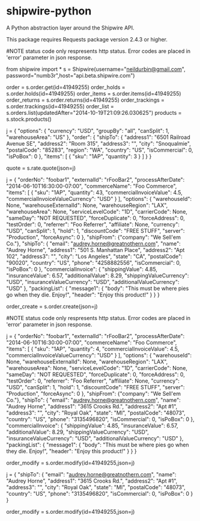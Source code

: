 shipwire-python
===============

A Python abstraction layer around the Shipwire API.


This package requires Requests package version 2.4.3 or higher.

#NOTE status code only respresents http status. Error codes are placed in 'error' parameter in json response.


from shipwire import *
s = Shipwire(username="neildurbin@gmail.com", password="numb3r",host="api.beta.shipwire.com")

order = s.order.get(id=41949255)
order_holds = s.order.holds(id=41949255)
order_items = s.order.items(id=41949255)
order_returns = s.order.returns(id=41949255)
order_trackings = s.order.trackings(id=41949255)
order_list = s.orders.list(updatedAfter="2014-10-19T21:09:26.030625")
products = s.stock.products()

j = {
    "options": {
        "currency": "USD",
        "groupBy": "all",
        "canSplit": 1,
        "warehouseArea": "US"
    },
    "order": {
        "shipTo": {
            "address1": "6501 Railroad Avenue SE",
            "address2": "Room 315",
            "address3": "",
            "city": "Snoqualmie",
            "postalCode": "85283",
            "region": "WA",
            "country": "US",
            "isCommercial": 0,
            "isPoBox": 0
        },
        "items": [
            {
                "sku": "1AP",
                "quantity": 3
            }
        ]
    }
}

quote = s.rate.quote(json=j)

j = {
    "orderNo": "foobar1",
    "externalId": "rFooBar2",
    "processAfterDate": "2014-06-10T16:30:00-07:00",
    "commerceName": "Foo Commerce",
    "items": [
        {
            "sku": "1AP",
            "quantity": 43,
            "commercialInvoiceValue": 4.5,
            "commercialInvoiceValueCurrency": "USD"
        }
    ],
    "options": {
        "warehouseId": None,
        "warehouseExternalId": None,
        "warehouseRegion": "LAX",
        "warehouseArea": None,
        "serviceLevelCode": "1D",
        "carrierCode": None,
        "sameDay": "NOT REQUESTED",
        "forceDuplicate": 0,
        "forceAddress": 0,
        "testOrder": 0,
        "referrer": "Foo Referrer",
        "affiliate": None,
        "currency": "USD",
        "canSplit": 1,
        "hold": 1,
        "discountCode": "FREE STUFF",
        "server": "Production",
        "forceAsync": 0
    },
    "shipFrom": {"company": "We Sell'em Co."},
    "shipTo": {
        "email": "audrey.horne@greatnothern.com",
        "name": "Audrey Horne",
        "address1": "501 S. Manhattan Place",
        "address2": "Apt 102",
        "address3": "",
        "city": "Los Angeles",
        "state": "CA",
        "postalCode": "90020",
        "country": "US",
        "phone": "4258882556",
        "isCommercial": 0,
        "isPoBox": 0
    },
    "commercialInvoice": {
        "shippingValue": 4.85,
        "insuranceValue": 6.57,
        "additionalValue": 8.29,
        "shippingValueCurrency": "USD",
        "insuranceValueCurrency": "USD",
        "additionalValueCurrency": "USD"
    },
    "packingList": {
        "message1": {
            "body": "This must be where pies go when they die. Enjoy!",
            "header": "Enjoy this product!"
        }
    }
}

order_create = s.order.create(json=j)

#NOTE status code only respresents http status. Error codes are placed in 'error' parameter in json response.

j = {
    "orderNo": "foobar1",
    "externalId": "rFooBar2",
    "processAfterDate": "2014-06-10T16:30:00-07:00",
    "commerceName": "Foo Commerce",
    "items": [
        {
            "sku": "1AP",
            "quantity": 4,
            "commercialInvoiceValue": 4.5,
            "commercialInvoiceValueCurrency": "USD"
        }
    ],
    "options": {
        "warehouseId": None,
        "warehouseExternalId": None,
        "warehouseRegion": "LAX",
        "warehouseArea": None,
        "serviceLevelCode": "1D",
        "carrierCode": None,
        "sameDay": "NOT REQUESTED",
        "forceDuplicate": 0,
        "forceAddress": 0,
        "testOrder": 0,
        "referrer": "Foo Referrer",
        "affiliate": None,
        "currency": "USD",
        "canSplit": 1,
        "hold": 1,
        "discountCode": "FREE STUFF",
        "server": "Production",
        "forceAsync": 0
    },
    "shipFrom": {"company": "We Sell'em Co."},
    "shipTo": {
        "email": "audrey.horne@greatnothern.com",
        "name": "Audrey Horne",
        "address1": "3615 Crooks Rd.",
        "address2": "Apt #1",
        "address3": "",
        "city": "Royal Oak",
        "state": "MI",
        "postalCode": "48073",
        "country": "US",
        "phone": "3135496820",
        "isCommercial": 0,
        "isPoBox": 0
    },
    "commercialInvoice": {
        "shippingValue": 4.85,
        "insuranceValue": 6.57,
        "additionalValue": 8.29,
        "shippingValueCurrency": "USD",
        "insuranceValueCurrency": "USD",
        "additionalValueCurrency": "USD"
    },
    "packingList": {
        "message1": {
            "body": "This must be where pies go when they die. Enjoy!",
            "header": "Enjoy this product!"
        }
    }
}

order_modify = s.order.modify(id=41949255,json=j)

j = {
    "shipTo": {
        "email": "audrey.horne@greatnothern.com",
        "name": "Audrey Horne",
        "address1": "3615 Crooks Rd.",
        "address2": "Apt #1",
        "address3": "",
        "city": "Royal Oak",
        "state": "MI",
        "postalCode": "48073",
        "country": "US",
        "phone": "3135496820",
        "isCommercial": 0,
        "isPoBox": 0
    }
}

order_modify = s.order.modify(id=41949255,json=j)

